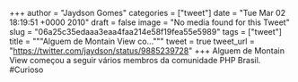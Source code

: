 
+++
author = "Jaydson Gomes"
categories = ["tweet"]
date = "Tue Mar 02 18:19:51 +0000 2010"
draft = false
image = "No media found for this Tweet"
slug = "06a25c35edaaa3eaa4faa214e58f19fea55e5989"
tags = ["tweet"]
title = """Alguem de Montain View co..."""
tweet = true
tweet_url = "https://twitter.com/jaydson/status/9885239728"
+++
Alguem de Montain View começou a seguir vários membros da comunidade PHP Brasil. #Curioso
